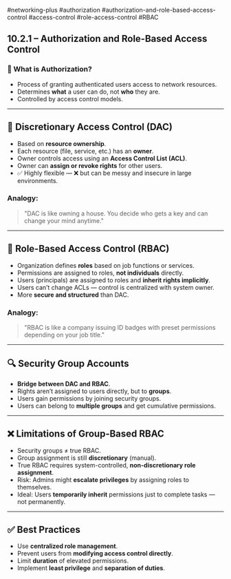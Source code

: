 #networking-plus #authorization #authorization-and-role-based-access-control #access-control #role-access-control #RBAC  

## 10.2.1 – Authorization and Role-Based Access Control

### 🧱 What is Authorization?
- Process of granting authenticated users access to network resources.
- Determines **what** a user can do, not **who** they are.
- Controlled by access control models.

---

## 🧱 Discretionary Access Control (DAC)

- Based on **resource ownership**.
- Each resource (file, service, etc.) has an **owner**.
- Owner controls access using an **Access Control List (ACL)**.
- Owner can **assign or revoke rights** for other users.
- ✅ Highly flexible — ❌ but can be messy and insecure in large environments.

### Analogy:
> "DAC is like owning a house. You decide who gets a key and can change your mind anytime."

---

## 🧱 Role-Based Access Control (RBAC)

- Organization defines **roles** based on job functions or services.
- Permissions are assigned to roles, **not individuals** directly.
- Users (principals) are assigned to roles and **inherit rights implicitly**.
- Users can’t change ACLs — control is centralized with system owner.
- More **secure and structured** than DAC.

### Analogy:
> "RBAC is like a company issuing ID badges with preset permissions depending on your job title."

---

## 🔍 Security Group Accounts

- **Bridge between DAC and RBAC**.
- Rights aren’t assigned to users directly, but to **groups**.
- Users gain permissions by joining security groups.
- Users can belong to **multiple groups** and get cumulative permissions.

---

## ❌ Limitations of Group-Based RBAC

- Security groups ≠ true RBAC.
- Group assignment is still **discretionary** (manual).
- True RBAC requires system-controlled, **non-discretionary role assignment**.
- Risk: Admins might **escalate privileges** by assigning roles to themselves.
- Ideal: Users **temporarily inherit** permissions just to complete tasks — not permanently.

---

## ✅ Best Practices

- Use **centralized role management**.
- Prevent users from **modifying access control directly**.
- Limit **duration** of elevated permissions.
- Implement **least privilege** and **separation of duties**.

